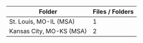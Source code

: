 | Folder                   |   Files / Folders |
|--------------------------|-------------------|
| St. Louis, MO-IL (MSA)   |                 1 |
| Kansas City, MO-KS (MSA) |                 2 |